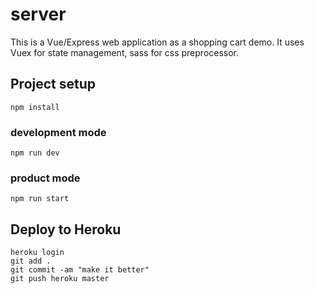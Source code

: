 # server

This is a Vue/Express web application as a shopping cart demo. It uses Vuex for state management, sass for css preprocessor.

## Project setup

```
npm install
```

### development mode

```
npm run dev
```

### product mode

```
npm run start
```

## Deploy to Heroku
```
heroku login
git add .
git commit -am "make it better"
git push heroku master
```